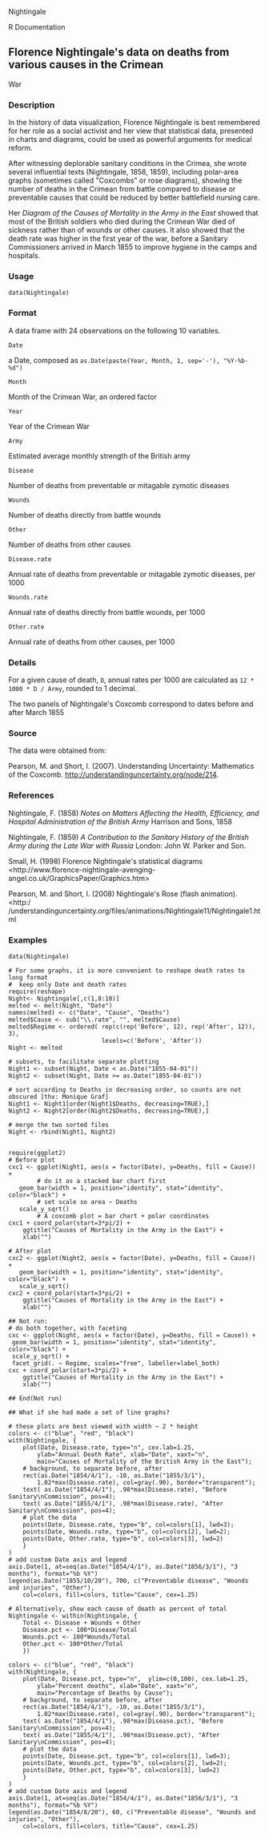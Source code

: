 Nightingale

R Documentation

##  Florence Nightingale's data on deaths from various causes in the Crimean
War

### Description

In the history of data visualization, Florence Nightingale is best remembered
for her role as a social activist and her view that statistical data,
presented in charts and diagrams, could be used as powerful arguments for
medical reform.

After witnessing deplorable sanitary conditions in the Crimea, she wrote
several influential texts (Nightingale, 1858, 1859), including polar-area
graphs (sometimes called "Coxcombs" or rose diagrams), showing the number of
deaths in the Crimean from battle compared to disease or preventable causes
that could be reduced by better battlefield nursing care.

Her _Diagram of the Causes of Mortality in the Army in the East_ showed that
most of the British soldiers who died during the Crimean War died of sickness
rather than of wounds or other causes. It also showed that the death rate was
higher in the first year of the war, before a Sanitary Commissioners arrived
in March 1855 to improve hygiene in the camps and hospitals.

### Usage

    data(Nightingale)

### Format

A data frame with 24 observations on the following 10 variables.

`Date`

a Date, composed as `as.Date(paste(Year, Month, 1, sep='-'), "%Y-%b-%d")`

`Month`

Month of the Crimean War, an ordered factor

`Year`

Year of the Crimean War

`Army`

Estimated average monthly strength of the British army

`Disease`

Number of deaths from preventable or mitagable zymotic diseases

`Wounds`

Number of deaths directly from battle wounds

`Other`

Number of deaths from other causes

`Disease.rate`

Annual rate of deaths from preventable or mitagable zymotic diseases, per 1000

`Wounds.rate`

Annual rate of deaths directly from battle wounds, per 1000

`Other.rate`

Annual rate of deaths from other causes, per 1000

### Details

For a given cause of death, `D`, annual rates per 1000 are calculated as `12 *
1000 * D / Army`, rounded to 1 decimal.

The two panels of Nightingale's Coxcomb correspond to dates before and after
March 1855

### Source

The data were obtained from:

Pearson, M. and Short, I. (2007). Understanding Uncertainty: Mathematics of
the Coxcomb. <http://understandinguncertainty.org/node/214>.

### References

Nightingale, F. (1858) _Notes on Matters Affecting the Health, Efficiency, and
Hospital Administration of the British Army_ Harrison and Sons, 1858

Nightingale, F. (1859) _A Contribution to the Sanitary History of the British
Army during the Late War with Russia_ London: John W. Parker and Son.

Small, H. (1998) Florence Nightingale's statistical diagrams
<http://www.florence-nightingale-avenging-
angel.co.uk/GraphicsPaper/Graphics.htm>

Pearson, M. and Short, I. (2008) Nightingale's Rose (flash animation). <http:/
/understandinguncertainty.org/files/animations/Nightingale11/Nightingale1.html
>

### Examples

    
    data(Nightingale)
    
    # For some graphs, it is more convenient to reshape death rates to long format
    #  keep only Date and death rates
    require(reshape)
    Night<- Nightingale[,c(1,8:10)]
    melted <- melt(Night, "Date")
    names(melted) <- c("Date", "Cause", "Deaths")
    melted$Cause <- sub("\\.rate", "", melted$Cause)
    melted$Regime <- ordered( rep(c(rep('Before', 12), rep('After', 12)), 3), 
                              levels=c('Before', 'After'))
    Night <- melted
    
    # subsets, to facilitate separate plotting
    Night1 <- subset(Night, Date < as.Date("1855-04-01"))
    Night2 <- subset(Night, Date >= as.Date("1855-04-01"))
    
    # sort according to Deaths in decreasing order, so counts are not obscured [thx: Monique Graf]
    Night1 <- Night1[order(Night1$Deaths, decreasing=TRUE),]
    Night2 <- Night2[order(Night2$Deaths, decreasing=TRUE),]
    
    # merge the two sorted files
    Night <- rbind(Night1, Night2)
    
    
    require(ggplot2)
    # Before plot
    cxc1 <- ggplot(Night1, aes(x = factor(Date), y=Deaths, fill = Cause)) +
    		# do it as a stacked bar chart first
       geom_bar(width = 1, position="identity", stat="identity", color="black") +
    		# set scale so area ~ Deaths	
       scale_y_sqrt() 
    		# A coxcomb plot = bar chart + polar coordinates
    cxc1 + coord_polar(start=3*pi/2) + 
    	ggtitle("Causes of Mortality in the Army in the East") + 
    	xlab("")
    
    # After plot
    cxc2 <- ggplot(Night2, aes(x = factor(Date), y=Deaths, fill = Cause)) +
       geom_bar(width = 1, position="identity", stat="identity", color="black") +
       scale_y_sqrt()
    cxc2 + coord_polar(start=3*pi/2) +
    	ggtitle("Causes of Mortality in the Army in the East") + 
    	xlab("")
    
    ## Not run: 
    # do both together, with faceting
    cxc <- ggplot(Night, aes(x = factor(Date), y=Deaths, fill = Cause)) +
     geom_bar(width = 1, position="identity", stat="identity", color="black") + 
     scale_y_sqrt() +
     facet_grid(. ~ Regime, scales="free", labeller=label_both)
    cxc + coord_polar(start=3*pi/2) +
    	ggtitle("Causes of Mortality in the Army in the East") + 
    	xlab("")
    
    ## End(Not run)
    
    ## What if she had made a set of line graphs?
    
    # these plots are best viewed with width ~ 2 * height 
    colors <- c("blue", "red", "black")
    with(Nightingale, {
    	plot(Date, Disease.rate, type="n", cex.lab=1.25, 
    		ylab="Annual Death Rate", xlab="Date", xaxt="n",
    		main="Causes of Mortality of the British Army in the East");
    	# background, to separate before, after
    	rect(as.Date("1854/4/1"), -10, as.Date("1855/3/1"), 
    		1.02*max(Disease.rate), col=gray(.90), border="transparent");
    	text( as.Date("1854/4/1"), .98*max(Disease.rate), "Before Sanitary\nCommission", pos=4);
    	text( as.Date("1855/4/1"), .98*max(Disease.rate), "After Sanitary\nCommission", pos=4);
    	# plot the data
    	points(Date, Disease.rate, type="b", col=colors[1], lwd=3);
    	points(Date, Wounds.rate, type="b", col=colors[2], lwd=2);
    	points(Date, Other.rate, type="b", col=colors[3], lwd=2)
    	}
    )
    # add custom Date axis and legend
    axis.Date(1, at=seq(as.Date("1854/4/1"), as.Date("1856/3/1"), "3 months"), format="%b %Y")
    legend(as.Date("1855/10/20"), 700, c("Preventable disease", "Wounds and injuries", "Other"),
    	col=colors, fill=colors, title="Cause", cex=1.25)
    
    # Alternatively, show each cause of death as percent of total
    Nightingale <- within(Nightingale, {
    	Total <- Disease + Wounds + Other
    	Disease.pct <- 100*Disease/Total
    	Wounds.pct <- 100*Wounds/Total
    	Other.pct <- 100*Other/Total
    	})
    
    colors <- c("blue", "red", "black")
    with(Nightingale, {
    	plot(Date, Disease.pct, type="n",  ylim=c(0,100), cex.lab=1.25,
    		ylab="Percent deaths", xlab="Date", xaxt="n",
    		main="Percentage of Deaths by Cause");
    	# background, to separate before, after
    	rect(as.Date("1854/4/1"), -10, as.Date("1855/3/1"), 
    		1.02*max(Disease.rate), col=gray(.90), border="transparent");
    	text( as.Date("1854/4/1"), .98*max(Disease.pct), "Before Sanitary\nCommission", pos=4);
    	text( as.Date("1855/4/1"), .98*max(Disease.pct), "After Sanitary\nCommission", pos=4);
    	# plot the data
    	points(Date, Disease.pct, type="b", col=colors[1], lwd=3);
    	points(Date, Wounds.pct, type="b", col=colors[2], lwd=2);
    	points(Date, Other.pct, type="b", col=colors[3], lwd=2)
    	}
    )
    # add custom Date axis and legend
    axis.Date(1, at=seq(as.Date("1854/4/1"), as.Date("1856/3/1"), "3 months"), format="%b %Y")
    legend(as.Date("1854/8/20"), 60, c("Preventable disease", "Wounds and injuries", "Other"),
    	col=colors, fill=colors, title="Cause", cex=1.25)
    

